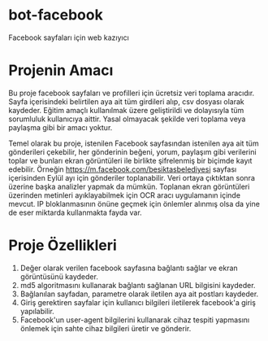 # bot-facebook
 Facebook sayfaları için web kazıyıcı

# <b>Projenin Amacı</b><br/>
Bu proje facebook sayfaları ve profilleri için ücretsiz veri toplama aracıdır. Sayfa içerisindeki belirtilen aya ait tüm girdileri alıp, csv dosyası olarak kaydeder. Eğitim amaçlı kullanılmak üzere geliştirildi ve dolayısıyla tüm sorumluluk kullanıcıya aittir. Yasal olmayacak şekilde veri toplama veya paylaşma gibi bir amacı yoktur.

Temel olarak bu proje, istenilen Facebook sayfasından istenilen aya ait tüm gönderileri çekebilir, her gönderinin beğeni, yorum, paylaşım gibi verilerini toplar ve bunları ekran görüntüleri ile birlikte şifrelenmiş bir biçimde kayıt edebilir. Örneğin https://m.facebook.com/besiktasbelediyesi sayfası içerisinden Eylül ayı için gönderiler toplanabilir. Veri ortaya çıktıktan sonra üzerine başka analizler yapmak da mümkün. Toplanan ekran görüntüleri üzerinden metinleri ayıklayabilmek için OCR aracı uygulamanın içinde mevcut. IP bloklanmasının önüne geçmek için önlemler alınmış olsa da yine de eser miktarda kullanmakta fayda var.

# <b>Proje Özellikleri</b><br/>
1) Değer olarak verilen facebook sayfasına bağlantı sağlar ve ekran görüntüsünü kaydeder.
2) md5 algoritmasını kullanarak bağlantı sağlanan URL bilgisini kaydeder.
3) Bağlanılan sayfadan, parametre olarak iletilen aya ait postları kaydeder.
4) Giriş gerektiren sayfalar için kullanıcı bilgileri iletilerek facebook'a giriş yapılabilir.
5) Facebook'un user-agent bilgilerini kullanarak cihaz tespiti yapmasını önlemek için sahte cihaz bilgileri üretir ve gönderir.